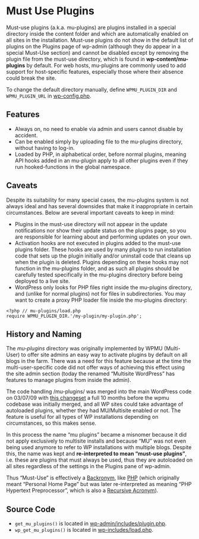 # Must Use Plugins

Must-use plugins (a.k.a. mu-plugins) are plugins installed in a special directory inside the content folder and which are automatically enabled on all sites in the installation. Must-use plugins do not show in the default list of plugins on the Plugins page of wp-admin (although they do appear in a special Must-Use section) and cannot be disabled except by removing the plugin file from the must-use directory, which is found in **wp-content/mu-plugins** by default. For web hosts, mu-plugins are commonly used to add support for host-specific features, especially those where their absence could break the site.

To change the default directory manually, define `WPMU_PLUGIN_DIR` and `WPMU_PLUGIN_URL` in [wp-config.php](https://wordpress.org/documentation/article/editing-wp-config-php/).

## Features
* Always on, no need to enable via admin and users cannot disable by accident.
* Can be enabled simply by uploading file to the mu-plugins directory, without having to log-in.
* Loaded by PHP, in alphabetical order, before normal plugins, meaning API hooks added in an mu-plugin apply to all other plugins even if they run hooked-functions in the global namespace.

## Caveats
Despite its suitability for many special cases, the mu-plugins system is not always ideal and has several downsides that make it inappropriate in certain circumstances. Below are several important caveats to keep in mind:

* Plugins in the must-use directory will not appear in the update notifications nor show their update status on the plugins page, so you are responsible for learning about and performing updates on your own.
* Activation hooks are not executed in plugins added to the must-use plugins folder. These hooks are used by many plugins to run installation code that sets up the plugin initially and/or uninstall code that cleans up when the plugin is deleted. Plugins depending on these hooks may not function in the mu-plugins folder, and as such all plugins should be carefully tested specifically in the mu-plugins directory before being deployed to a live site.
* WordPress only looks for PHP files right inside the mu-plugins directory, and (unlike for normal plugins) not for files in subdirectories. You may want to create a proxy PHP loader file inside the mu-plugins directory:

```
<?php // mu-plugins/load.php
require WPMU_PLUGIN_DIR.'/my-plugin/my-plugin.php';
```

## History and Naming

The _mu-plugins_ directory was originally implemented by WPMU (Multi-User) to offer site admins an easy way to activate plugins by default on all blogs in the farm. There was a need for this feature because at the time the multi-user-specific code did not offer ways of achieving this effect using the site admin section (today the renamed “Multisite WordPress” has features to manage plugins from inside the admin).

The code handling /mu-plugins/ was merged into the main WordPress code on 03/07/09 with [this changeset](https://core.trac.wordpress.org/changeset/10737) a full 10 months before the wpmu codebase was initially merged, and all WP sites could take advantage of autoloaded plugins, whether they had MU/Multisite enabled or not. The feature is useful for all types of WP installations depending on circumstances, so this makes sense.

In this process the name “mu plugins” became a misnomer because it did not apply exclusively to multisite installs and because “MU” was not even being used anymore to refer to WP installations with multiple blogs. Despite this, the name was kept and **re-interpreted to mean “must-use plugins”**, i.e. these are plugins that must always be used, thus they are autoloaded on all sites regardless of the settings in the Plugins pane of wp-admin.

Thus “Must-Use” is effectively a [Backronym](https://en.wikipedia.org/wiki/Backronym), like [PHP](https://wordpress.org/documentation/article/wordpress-glossary/#PHP) (which originally meant “Personal Home Page” but was later re-interpreted as meaning “PHP Hypertext Preprocessor”, which is also a [Recursive Acronym](https://en.wikipedia.org/wiki/Recursive_acronym)).

## Source Code
* `get_mu_plugins()` is located in [wp-admin/includes/plugin.php](https://core.trac.wordpress.org/browser/tags/4.5.3/src/wp-admin/includes/plugin.php#L0).
* `wp_get_mu_plugins()` is located in [wp-includes/load.php](https://core.trac.wordpress.org/browser/tags/4.5.3/src/wp-includes/load.php#L0).

